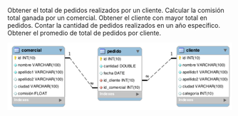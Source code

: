 Obtener el total de pedidos realizados por un cliente.
Calcular la comisión total ganada por un comercial.
Obtener el cliente con mayor total en pedidos.
Contar la cantidad de pedidos realizados en un año específico.
Obtener el promedio de total de pedidos por cliente.

![alt text](image.png)